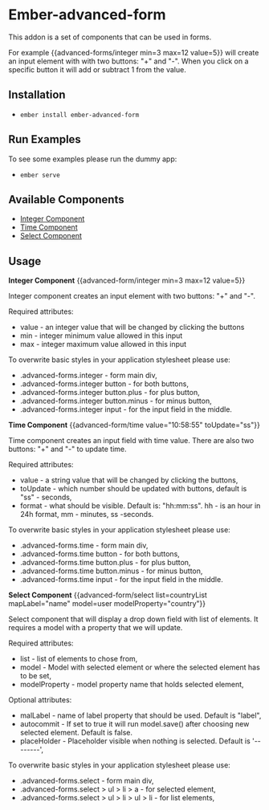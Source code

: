 # Ember-advanced-form

This addon is a set of components that can be used in forms.

For example {{advanced-forms/integer min=3 max=12 value=5}} will create an input element with with two buttons:
"+" and "-". When you click on a specific button it will add or subtract 1 from the value.

## Installation

* `ember install ember-advanced-form`

## Run Examples

To see some examples please run the dummy app:

* `ember serve`

## Available Components

* [Integer Component](#integer_component)
* [Time Component](#time_component)
* [Select Component](#select_component)

## Usage
  
<a name="integer_component"></a>__Integer Component__
{{advanced-form/integer min=3 max=12 value=5}}

Integer component creates an input element with two buttons: "+" and "-".

Required attributes:
* value - an integer value that will be changed by clicking the buttons
* min - integer minimum value allowed in this input
* max - integer maximum value allowed in this input

To overwrite basic styles in your application stylesheet please use:  
* .advanced-forms.integer - form main div,  
* .advanced-forms.integer button - for both buttons,  
* .advanced-forms.integer button.plus - for plus button,  
* .advanced-forms.integer button.minus - for minus button,  
* .advanced-forms.integer input - for the input field in the middle.  

<a name="time_component"></a> __Time Component__
{{advanced-form/time value="10:58:55" toUpdate="ss"}}

Time component creates an input field with time value. There are also two buttons: "+" and "-" to update time.

Required attributes:
* value - a string value that will be changed by clicking the buttons,  
* toUpdate - which number should be updated with buttons, default is "ss" - seconds,  
* format - what should be visible. Default is: "hh:mm:ss". hh - is an hour in 24h format, mm - minutes, ss -seconds.

To overwrite basic styles in your application stylesheet please use:  
* .advanced-forms.time - form main div,  
* .advanced-forms.time button - for both buttons,  
* .advanced-forms.time button.plus - for plus button,  
* .advanced-forms.time button.minus - for minus button,  
* .advanced-forms.time input - for the input field in the middle.  

<a name="select_component"></a>__Select Component__
{{advanced-form/select list=countryList mapLabel="name" model=user modelProperty="country"}}

Select component that will display a drop down field with list of elements. It requires a model with a property that we will update.  

Required attributes:  
* list - list of elements to chose from,  
* model - Model with selected element or where the selected element has to be set,  
* modelProperty - model property name that holds selected element,  

Optional attributes:  
* malLabel - name of label property that should be used. Default is "label",  
* autocommit - If set to true it will run model.save() after choosing new selected element. Default is false.  
* placeHolder - Placeholder visible when nothing is selected. Default is '--------',

To overwrite basic styles in your application stylesheet please use:  
* .advanced-forms.select - form main div,  
* .advanced-forms.select > ul > li > a - for selected element,  
* .advanced-forms.select > ul > li > ul > li - for list elements,  

